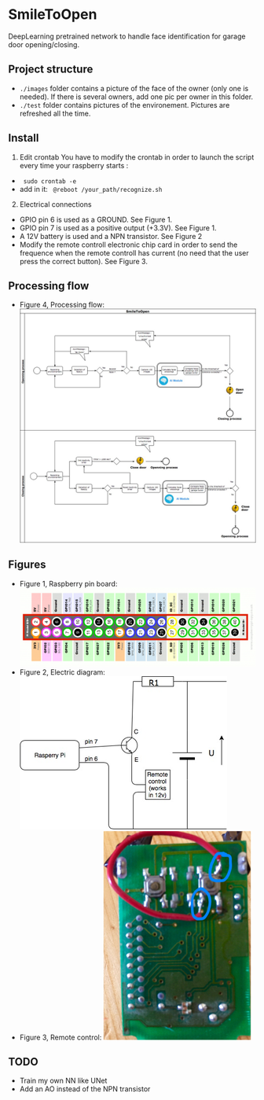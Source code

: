 # SmileToOpen
DeepLearning pretrained network to handle face identification for garage door opening/closing.

## Project structure
* ```./images``` folder contains a picture of the face of the owner (only one is needed). If there is several owners, add one pic per owner in this folder.
* ```./test``` folder contains pictures of the environement. Pictures are refreshed all the time.

## Install
1. Edit crontab
You have to modify the crontab in order to launch the script every time your raspberry starts :
* ``` sudo crontab -e```
* add in it: ``` @reboot /your_path/recognize.sh```
2. Electrical connections
* GPIO pin 6 is used as a GROUND. See Figure 1.
* GPIO pin 7 is used as a positive output (+3.3V). See Figure 1.
* A 12V battery is used and a NPN transistor. See Figure 2
* Modify the remote controll electronic chip card in order to send the frequence when the remote controll has current (no need that the user press the correct button). See Figure 3.

## Processing flow
* Figure 4, Processing flow: ![alt text](./documentation/garage_processing_flow.jpg "Processing flow")

## Figures
* Figure 1, Raspberry pin board: ![alt text](./documentation/raspberry_pin_board.png "Raspberry pin board")
* Figure 2, Electric diagram: ![alt text](./documentation/electric_diagram.jpg "Electric diagram")
* Figure 3, Remote control: ![alt text](./documentation/remote_control.jpg "Remote control")

## TODO
* Train my own NN like UNet
* Add an AO instead of the NPN transistor


